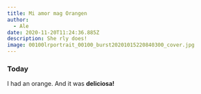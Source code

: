 ```yaml
---
title: Mi amor mag Orangen
author:
  - Ale
date: 2020-11-20T11:24:36.885Z
description: She rly does!
image: 00100lrportrait_00100_burst20201015220840300_cover.jpg
---
```

### Today

I had an orange. And it was **deliciosa!**